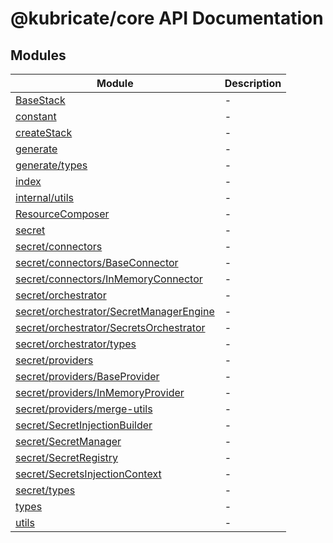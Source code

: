 # @kubricate/core API Documentation

## Modules

| Module | Description |
| ------ | ------ |
| [BaseStack](BaseStack/index.md) | - |
| [constant](constant/index.md) | - |
| [createStack](createStack/index.md) | - |
| [generate](generate/index.md) | - |
| [generate/types](generate/types/index.md) | - |
| [index](index/index.md) | - |
| [internal/utils](internal/utils/index.md) | - |
| [ResourceComposer](ResourceComposer/index.md) | - |
| [secret](secret/index.md) | - |
| [secret/connectors](secret/connectors/index.md) | - |
| [secret/connectors/BaseConnector](secret/connectors/BaseConnector/index.md) | - |
| [secret/connectors/InMemoryConnector](secret/connectors/InMemoryConnector/index.md) | - |
| [secret/orchestrator](secret/orchestrator/index.md) | - |
| [secret/orchestrator/SecretManagerEngine](secret/orchestrator/SecretManagerEngine/index.md) | - |
| [secret/orchestrator/SecretsOrchestrator](secret/orchestrator/SecretsOrchestrator/index.md) | - |
| [secret/orchestrator/types](secret/orchestrator/types/index.md) | - |
| [secret/providers](secret/providers/index.md) | - |
| [secret/providers/BaseProvider](secret/providers/BaseProvider/index.md) | - |
| [secret/providers/InMemoryProvider](secret/providers/InMemoryProvider/index.md) | - |
| [secret/providers/merge-utils](secret/providers/merge-utils/index.md) | - |
| [secret/SecretInjectionBuilder](secret/SecretInjectionBuilder/index.md) | - |
| [secret/SecretManager](secret/SecretManager/index.md) | - |
| [secret/SecretRegistry](secret/SecretRegistry/index.md) | - |
| [secret/SecretsInjectionContext](secret/SecretsInjectionContext/index.md) | - |
| [secret/types](secret/types/index.md) | - |
| [types](types/index.md) | - |
| [utils](utils/index.md) | - |
